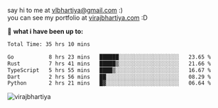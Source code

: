 say hi to me at [vlbhartiya@gmail.com](mailto:vlbhartiya@gmail.com) :)<br/>
you can see my portfolio at [virajbhartiya.com](https://virajbhartiya.com) :D<br/>


🚀 **what i have been up to:**

<!--START_SECTION:waka-->

```txt
Total Time: 35 hrs 10 mins

Go           8 hrs 23 mins   ██████░░░░░░░░░░░░░░░░░░░   23.65 %
Rust         7 hrs 41 mins   █████▒░░░░░░░░░░░░░░░░░░░   21.66 %
TypeScript   5 hrs 55 mins   ████▒░░░░░░░░░░░░░░░░░░░░   16.67 %
Dart         2 hrs 56 mins   ██░░░░░░░░░░░░░░░░░░░░░░░   08.29 %
Python       2 hrs 21 mins   █▓░░░░░░░░░░░░░░░░░░░░░░░   06.64 %
```

<!--END_SECTION:waka-->

<p align="left"> <img src="https://komarev.com/ghpvc/?username=virajbhartiya&color=blue" alt="virajbhartiya" /> </p>
